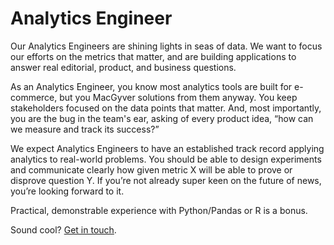 # Analytics Engineer

Our Analytics Engineers are shining lights in seas of data. We want to focus our efforts on the metrics that matter, and are building applications to answer real editorial, product, and business questions.

As an Analytics Engineer, you know most analytics tools are built for e-commerce, but you MacGyver solutions from them anyway. You keep stakeholders focused on the data points that matter. And, most importantly, you are the bug in the team's ear, asking of every product idea, “how can we measure and track its success?”

We expect Analytics Engineers to have an established track record applying analytics to real-world problems. You should be able to design experiments and communicate clearly how given metric X will be able to prove or disprove question Y. If you’re not already super keen on the future of news, you’re looking forward to it.

Practical, demonstrable experience with Python/Pandas or R is a bonus.

Sound cool? [Get in touch](mailto:tech-jobs@fusion.net).
